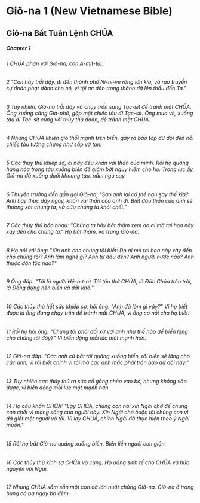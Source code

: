 
# Giô-na 1 (New Vietnamese Bible)
## Giô-na Bất Tuân Lệnh CHÚA

##### Chapter 1
###### 1 CHÚA phán với Giô-na, con A-mít-tai:  
###### 2 "Con hãy trỗi dậy, đi đến thành phố Ni-ni-ve rộng lớn kia, và rao truyền sự đoán phạt dành cho nó, vì tội ác dân trong thành đã lên thấu đến Ta."  
###### 3 Tuy nhiên, Giô-na trỗi dậy và chạy trốn sang Tạc-sít để tránh mặt CHÚA. Ông xuống cảng Gia-phô, gặp một chiếc tàu đi Tạc-sít. Ông mua vé, xuống tàu đi Tạc-sít cùng với thủy thủ đoàn, để tránh mặt CHÚA.

###### 4 Nhưng CHÚA khiến gió thổi mạnh trên biển, gây ra bão táp dữ dội đến nỗi chiếc tàu tưởng chừng như sắp vỡ tan.  
###### 5 Các thủy thủ khiếp sợ, ai nấy đều khấn vái thần của mình. Rồi họ quăng hàng hóa trong tàu xuống biển để giảm bớt nguy hiểm cho họ. Trong lúc ấy, Giô-na đã xuống dưới khoang tàu, nằm ngủ say.  
###### 6 Thuyền trưởng đến gần gọi Giô-na: "Sao anh lại có thể ngủ say thế kia? Anh hãy thức dậy ngay, khấn vái thần của anh đi. Biết đâu thần của anh sẽ thương xót chúng ta, và cứu chúng ta khỏi chết."

###### 7 Các thủy thủ bảo nhau: "Chúng ta hãy bắt thăm xem do ai mà tai họa này xảy đến cho chúng ta." Họ bắt thăm, và trúng Giô-na.  
###### 8 Họ nói với ông: "Xin anh cho chúng tôi biết: Do ai mà tai họa này xảy đến cho chúng tôi? Anh làm nghề gì? Anh từ đâu đến? Anh người nước nào? Anh thuộc dân tộc nào?"  
###### 9 Ông đáp: "Tôi là người Hê-bơ-rơ. Tôi tôn thờ CHÚA, là Đức Chúa trên trời, là Đấng dựng nên biển và đất khô."  
###### 10 Các thủy thủ hết sức khiếp sợ, hỏi ông: "Anh đã làm gì vậy?" Vì họ biết được là ông đang chạy trốn để tránh mặt CHÚA, vì ông có nói cho họ biết.  
###### 11 Rồi họ hỏi ông: "Chúng tôi phải đối xử với anh như thế nào để biển lặng cho chúng tôi đây?" Vì biển động mỗi lúc một mạnh hơn.  
###### 12 Giô-na đáp: "Các anh cứ bắt tôi quăng xuống biển, rồi biển sẽ lặng cho các anh, vì tôi biết chính vì tôi mà các anh mắc phải trận bão dữ dội này."  
###### 13 Tuy nhiên các thủy thủ ra sức cố gắng chèo vào bờ, nhưng không vào được, vì biển động mỗi lúc một mạnh hơn.  
###### 14 Họ cầu khẩn CHÚA: "Lạy CHÚA, chúng con nài xin Ngài chớ để chúng con chết vì mạng sống của người này. Xin Ngài chớ buộc tội chúng con vì đã giết một người vô tội. Vì lạy CHÚA, chính Ngài đã thực hiện theo ý Ngài muốn."  
###### 15 Rồi họ bắt Giô-na quăng xuống biển. Biển liền nguôi cơn giận.  
###### 16 Các thủy thủ kính sợ CHÚA vô cùng. Họ dâng sinh tế cho CHÚA và hứa nguyện với Ngài.  
###### 17 Nhưng CHÚA sắm sẵn một con cá lớn nuốt chửng Giô-na. Giô-na ở trong bụng cá ba ngày ba đêm.

